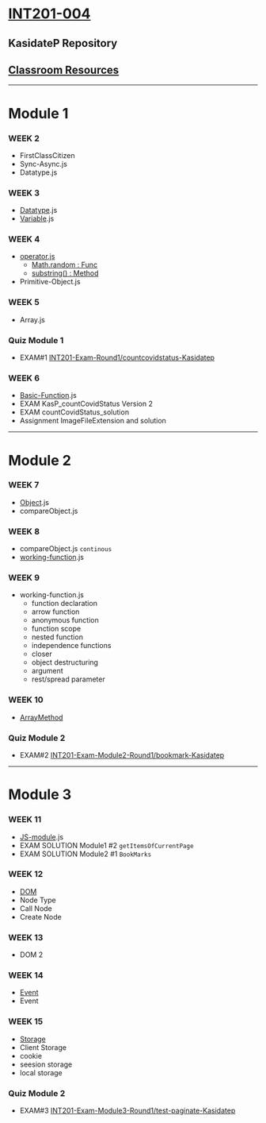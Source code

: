# [INT201-004](https://kasidate.me/to/201upload)

## KasidateP Repository
## [Classroom Resources](https://github.com/umaporn-sup/1-2565-INT201-js-resources)
---------
# Module 1
### WEEK 2
  - FirstClassCitizen
  - Sync-Async.js
  - Datatype.js

### WEEK 3
  - [Datatype](Document/TypesValuesVariables.pdf).js
  - [Variable](Document/TypesValuesVariables.pdf).js

### WEEK 4
  - [operator.js](https://developer.mozilla.org/en-US/docs/Web/JavaScript/Guide/Expressions_and_Operators)
    - [Math.random : Func](https://developer.mozilla.org/en-US/docs/Web/JavaScript/Reference/Global_Objects/Math/random)
    - [substring() : Method](https://developer.mozilla.org/en-US/docs/Web/JavaScript/Reference/Global_Objects/String/substring)
  - Primitive-Object.js

### WEEK 5
  - Array.js

### Quiz Module 1
   - EXAM#1 [INT201-Exam-Round1/countcovidstatus-Kasidatep](https://github.com/INT201-Exam-Round1/countcovidstatus-Kasidatep)
### WEEK 6
  - [Basic-Function](Document/Basic_Array_Function.pdf).js
  - EXAM KasP_countCovidStatus Version 2
  - EXAM countCovidStatus_solution 
  - Assignment ImageFileExtension and solution
---------
# Module 2

### WEEK 7
  - [Object](Document/Object.pdf).js
  - compareObject.js

### WEEK 8
  - compareObject.js `continous`
  - [working-function](Document/WorkingFunction.pdf).js

### WEEK 9
  - working-function.js
    - function declaration
    - arrow function
    - anonymous function
    - function scope 
    - nested function
    - independence functions
    - closer
    - object destructuring
    - argument
    - rest/spread parameter

### WEEK 10
   - [ArrayMethod](Document/arrayMethods.pdf)

### Quiz Module 2
   - EXAM#2 [INT201-Exam-Module2-Round1/bookmark-Kasidatep](https://github.com/INT201-Exam-Module2-Round1/bookmark-Kasidatep)
--------
# Module 3

### WEEK 11
  - [JS-module](./Document/JSModules_V2.pdf).js
  - EXAM SOLUTION Module1 #2 `getItemsOfCurrentPage`
  - EXAM SOLUTION Module2 #1 `BookMarks`

### WEEK 12
  - [DOM](./Document/DOM.pdf)
  - Node Type
  - Call Node
  - Create Node

### WEEK 13
  - DOM 2

### WEEK 14
  - [Event](./Document/Event.pdf)
  - Event

### WEEK 15
  - [Storage](./Document/ClientStorages_V2.pdf)
  - Client Storage
  - cookie 
  - seesion storage
  - local storage 
### Quiz Module 2
  - EXAM#3 [INT201-Exam-Module3-Round1/test-paginate-Kasidatep](https://github.com/INT201-Exam-Module3-Round1/test-paginate-Kasidatep)
